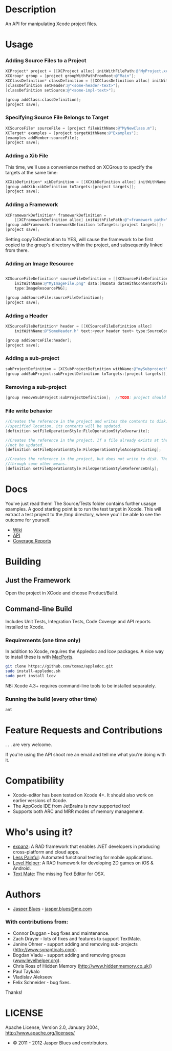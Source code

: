 # Description

An API for manipulating Xcode project files. 

# Usage

### Adding Source Files to a Project


```objective-c
XCProject* project = [[XCProject alloc] initWithFilePath:@"MyProject.xcodeproj"];
XCGroup* group = [project groupWithPathFromRoot:@"Main"];
XCClassDefinition* classDefinition = [[XCClassDefinition alloc] initWithName:@"MyNewClass"];
[classDefinition setHeader:@"<some-header-text>"];
[classDefinition setSource:@"<some-impl-text>"];

[group addClass:classDefinition];
[project save];
```


### Specifying Source File Belongs to Target

```objective-c
XCSourceFile* sourceFile = [project fileWithName:@"MyNewClass.m"];
XCTarget* examples = [project targetWithName:@"Examples"];
[examples addMember:sourceFile];
[project save];
```


### Adding a Xib File

This time, we'll use a convenience method on XCGroup to specify the targets at the same time:

```objective-c
XCXibDefinition* xibDefinition = [[XCXibDefinition alloc] initWithName:@"MyXibFile" content:@"<xibXml>"];
[group addXib:xibDefinition toTargets:[project targets]];
[project save];
```


### Adding a Framework

```objective-c
XCFrameworkDefinition* frameworkDefinition =
    [[XCFrameworkDefinition alloc] initWithFilePath:@"<framework path>" copyToDestination:NO];
[group addFramework:frameworkDefinition toTargets:[project targets]];
[project save];
```
Setting copyToDestination to YES, will cause the framework to be first copied to the group's directory within the 
project, and subsequently linked from there. 

### Adding an Image Resource

```objective-c

XCSourceFileDefinition* sourceFileDefinition = [[XCSourceFileDefinition alloc]
    initWithName:@"MyImageFile.png" data:[NSData dataWithContentsOfFile:<your image file name>]
    type:ImageResourcePNG];

[group addSourceFile:sourceFileDefinition];
[project save];
```

### Adding a Header

```objective-c
XCSourceFileDefinition* header = [[XCSourceFileDefinition alloc]
    initWithName:@"SomeHeader.h" text:<your header text> type:SourceCodeHeader];

[group addSourceFile:header];
[project save];
```

### Adding a sub-project

```objective-c
subProjectDefinition = [XCSubProjectDefinition withName:@"mySubproject" projPath=@"/Path/To/Subproject" type:XcodeProject];
[group addSubProject:subProjectDefinition toTargets:[project targets]];
```

### Removing a sub-project
```objective-c
[group removeSubProject:subProjectDefinition];  //TODO: project should be able to remove itself from parent.
```

### File write behavior

```objective-c
//Creates the reference in the project and writes the contents to disk. If a file already exists at the 
//specified location, its contents will be updated.
[definition setFileOperationStyle:FileOperationStyleOverwrite]; 
```

```objective-c
//Creates the reference in the project. If a file already exists at the specified location, the contents will 
//not be updated.
[definition setFileOperationStyle:FileOperationStyleAcceptExisting]; 
```

    
```objective-c
//Creates the reference in the project, but does not write to disk. The filesystem is expected to be updated 
//through some other means.
[definition setFileOperationStyle:FileOperationStyleReferenceOnly]; 
```

# Docs

You've just read them! The Source/Tests folder contains further usasge examples. A good starting point is to run the test target in Xcode.
This will extract a test project to the /tmp directory, where you'll be able to see the outcome for yourself. 

* <a href="https://github.com/jasperblues/XcodeEditor/wiki">Wiki</a>
* <a href="http://jasperblues.github.com/XcodeEditor/api/index.html">API</a>
* <a href="http://jasperblues.github.com/XcodeEditor/coverage/index.html">Coverage Reports</a>

# Building 

## Just the Framework

Open the project in XCode and choose Product/Build. 

## Command-line Build

Includes Unit Tests, Integration Tests, Code Coverge and API reports installed to Xcode. 

### Requirements (one time only)

In addition to Xcode, requires the Appledoc and lcov packages. A nice way to install these is with <a href="http://www.macports.org/install.php">MacPorts</a>.

```sh
git clone https://github.com/tomaz/appledoc.git
sudo install-appledoc.sh
sudo port install lcov
```

NB: Xcode 4.3+ requires command-line tools to be installed separately. 

### Running the build (every other time)

```sh
ant 
```
# Feature Requests and Contributions

. . . are very welcome. 

If you're using the API shoot me an email and tell me what you're doing with it. 

# Compatibility 

* Xcode-editor has been tested on Xcode 4+. It should also work on earlier versions of Xcode. 
* The AppCode IDE from JetBrains is now supported too! 
* Supports both ARC and MRR modes of memory management.

# Who's using it? 

* <a href="http://www.expanz.com">expanz</a>: A RAD framework that enables .NET developers in producing cross-platform and cloud apps. 
* <a href="http://www.lesspainful.com">Less Painful</a>: Automated functional testing for mobile applications. 
* <a href="http://www.levelhelper.org">Level Helper</a>: A RAD framework for developing 2D games on iOS & Android. 
* <a href="http://macromates.com/">Text Mate</a>: The missing Text Editor for OSX.

# Authors

* <a href="http://ph.linkedin.com/pub/jasper-blues/8/163/778">Jasper Blues</a> - <a href="mailto:jasper.blues@me.com?Subject=xcode-editor">jasper.blues@me.com</a>
         
### With contributions from: 

* Connor Duggan - bug fixes and maintenance. 
* Zach Drayer - lots of fixes and features to support TextMate. 
* Janine Ohmer - support adding and removing sub-projects (http://www.synapticats.com).
* Bogdan Vladu - support adding and removing groups (www.levelhelper.org).
* Chris Ross of Hidden Memory (http://www.hiddenmemory.co.uk/)
* Paul Taykalo
* Vladislav Alekseev 
* Felix Schneider - bug fixes. 

Thanks! 

# LICENSE

Apache License, Version 2.0, January 2004, http://www.apache.org/licenses/

* © 2011 - 2012 Jasper Blues and contributors.


